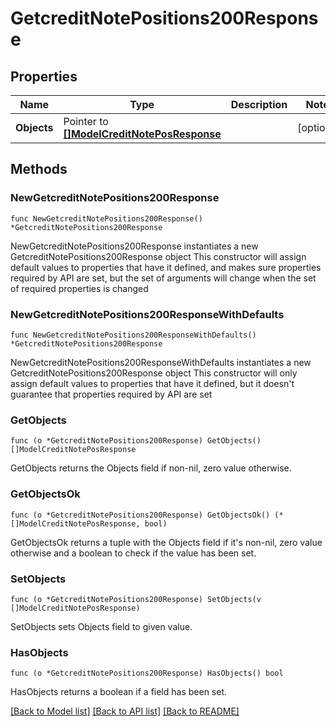 # GetcreditNotePositions200Response

## Properties

Name | Type | Description | Notes
------------ | ------------- | ------------- | -------------
**Objects** | Pointer to [**[]ModelCreditNotePosResponse**](ModelCreditNotePosResponse.md) |  | [optional] 

## Methods

### NewGetcreditNotePositions200Response

`func NewGetcreditNotePositions200Response() *GetcreditNotePositions200Response`

NewGetcreditNotePositions200Response instantiates a new GetcreditNotePositions200Response object
This constructor will assign default values to properties that have it defined,
and makes sure properties required by API are set, but the set of arguments
will change when the set of required properties is changed

### NewGetcreditNotePositions200ResponseWithDefaults

`func NewGetcreditNotePositions200ResponseWithDefaults() *GetcreditNotePositions200Response`

NewGetcreditNotePositions200ResponseWithDefaults instantiates a new GetcreditNotePositions200Response object
This constructor will only assign default values to properties that have it defined,
but it doesn't guarantee that properties required by API are set

### GetObjects

`func (o *GetcreditNotePositions200Response) GetObjects() []ModelCreditNotePosResponse`

GetObjects returns the Objects field if non-nil, zero value otherwise.

### GetObjectsOk

`func (o *GetcreditNotePositions200Response) GetObjectsOk() (*[]ModelCreditNotePosResponse, bool)`

GetObjectsOk returns a tuple with the Objects field if it's non-nil, zero value otherwise
and a boolean to check if the value has been set.

### SetObjects

`func (o *GetcreditNotePositions200Response) SetObjects(v []ModelCreditNotePosResponse)`

SetObjects sets Objects field to given value.

### HasObjects

`func (o *GetcreditNotePositions200Response) HasObjects() bool`

HasObjects returns a boolean if a field has been set.


[[Back to Model list]](../README.md#documentation-for-models) [[Back to API list]](../README.md#documentation-for-api-endpoints) [[Back to README]](../README.md)


